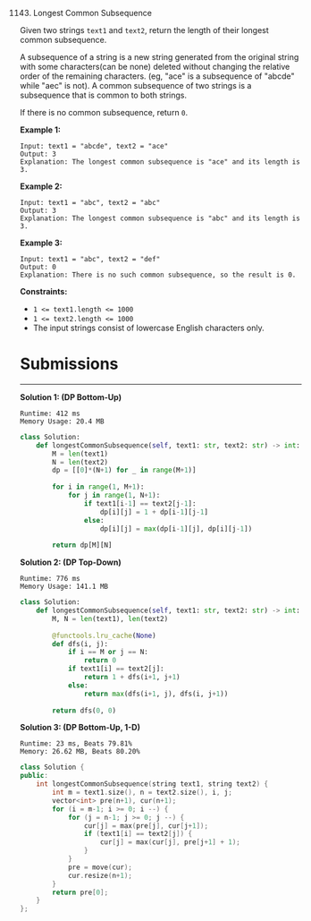1143. Longest Common Subsequence

Given two strings `text1` and `text2`, return the length of their longest common subsequence.

A subsequence of a string is a new string generated from the original string with some characters(can be none) deleted without changing the relative order of the remaining characters. (eg, "ace" is a subsequence of "abcde" while "aec" is not). A common subsequence of two strings is a subsequence that is common to both strings.

 

If there is no common subsequence, return `0`.

 

**Example 1:**

```
Input: text1 = "abcde", text2 = "ace" 
Output: 3  
Explanation: The longest common subsequence is "ace" and its length is 3.
```

**Example 2:**

```
Input: text1 = "abc", text2 = "abc"
Output: 3
Explanation: The longest common subsequence is "abc" and its length is 3.
```

**Example 3:**

```
Input: text1 = "abc", text2 = "def"
Output: 0
Explanation: There is no such common subsequence, so the result is 0.
```

**Constraints:**

* `1 <= text1.length <= 1000`
* `1 <= text2.length <= 1000`
* The input strings consist of lowercase English characters only.

# Submissions
---
**Solution 1: (DP Bottom-Up)**
```
Runtime: 412 ms
Memory Usage: 20.4 MB
```
```python
class Solution:
    def longestCommonSubsequence(self, text1: str, text2: str) -> int:
        M = len(text1)
        N = len(text2)
        dp = [[0]*(N+1) for _ in range(M+1)]
        
        for i in range(1, M+1):
            for j in range(1, N+1):
                if text1[i-1] == text2[j-1]:
                    dp[i][j] = 1 + dp[i-1][j-1]
                else:
                    dp[i][j] = max(dp[i-1][j], dp[i][j-1])
        
        return dp[M][N]
```

**Solution 2: (DP Top-Down)**
```
Runtime: 776 ms
Memory Usage: 141.1 MB
```
```python
class Solution:
    def longestCommonSubsequence(self, text1: str, text2: str) -> int:
        M, N = len(text1), len(text2)
        
        @functools.lru_cache(None)
        def dfs(i, j):
            if i == M or j == N:
                return 0
            if text1[i] == text2[j]:
                return 1 + dfs(i+1, j+1)
            else:
                return max(dfs(i+1, j), dfs(i, j+1))
            
        return dfs(0, 0)
```

**Solution 3: (DP Bottom-Up, 1-D)**
```
Runtime: 23 ms, Beats 79.81%
Memory: 26.62 MB, Beats 80.20%
```
```c++
class Solution {
public:
    int longestCommonSubsequence(string text1, string text2) {
        int m = text1.size(), n = text2.size(), i, j;
        vector<int> pre(n+1), cur(n+1);
        for (i = m-1; i >= 0; i --) {
            for (j = n-1; j >= 0; j --) {
                cur[j] = max(pre[j], cur[j+1]);
                if (text1[i] == text2[j]) {
                    cur[j] = max(cur[j], pre[j+1] + 1);
                }
            }
            pre = move(cur);
            cur.resize(n+1);
        }
        return pre[0];
    }
};
```
